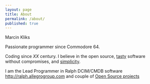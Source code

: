 ```yaml
---
layout: page
title: About
permalink: /about/
published: true
---
```


Marcin Kliks

Passionate programmer since Commodore 64.

Coding since *XX* century. I believe in the open source, [tasty](http://40hz.se/fatmanifesto/principles.html) software without compromises, and [simplicity](http://legacy.python.org/dev/peps/pep-0020/ "Python Zen").

I am the Lead Programmer in Ralph DCIM/CMDB software http://ralph.allegrogroup.com and couple of [Open Source projects](/projects)


